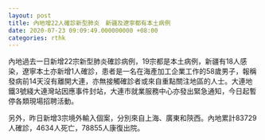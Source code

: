 ```yaml
---
layout: post
title: 內地增22人確診新型肺炎　新疆及遼寧都有本土病例
date: 2020-07-23 09:09:49.000000000 +08:00
categories: rthk
---
```


內地過去一日新增22宗新型肺炎確診病例，19宗都是本土病例，新疆有18人感染，遼寧本土亦新增1人確診，患者是一名在海產加工企業工作的58歲男子，報稱發病前14天沒有離開大連，亦無接觸確診者或來自重點關注地區的人士。大連地鐵3號綫大連灣站因應事件封站，大連市就業服務中心亦發出緊急通知，今日起暫停各類現場招聘活動。

另外，昨日新增3宗境外輸入個案，分別來自上海、廣東和陝西。內地累計83729人確診，4634人死亡，78855人康復出院。
